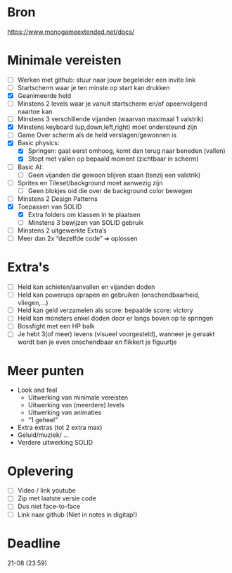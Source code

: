 # Bron
https://www.monogameextended.net/docs/
# Minimale vereisten

- [ ] Werken met github: stuur naar jouw begeleider een invite link
- [ ] Startscherm waar je ten minste op start kan drukken
- [x] Geanimeerde held
- [ ] Minstens 2 levels waar je vanuit startscherm en/of opeenvolgend naartoe kan
- [ ] Minstens 3 verschillende vijanden (waarvan maximaal 1 valstrik)
- [x] Minstens keyboard (up,down,left,right) moet ondersteund zijn
- [ ] Game Over scherm als de held verslagen/gewonnen is
- [x] Basic physics:
  - [x] Springen: gaat eerst omhoog, komt dan terug naar beneden (vallen)
  - [x] Stopt met vallen op bepaald moment (zichtbaar in scherm)
- [ ] Basic AI:
  - [ ] Geen vijanden die gewoon blijven staan (tenzij een valstrik)
- [ ] Sprites en Tileset/background moet aanwezig zijn
  - [ ] Geen blokjes oid die over de background color bewegen
- [ ] Minstens 2 Design Patterns
- [x] Toepassen van SOLID
  - [x] Extra folders om klassen in te plaatsen
  - [ ] Minstens 3 bewijzen van SOLID gebruik
- [ ] Minstens 2 uitgewerkte Extra’s 
- [ ] Meer dan 2x “dezelfde code” ➔ oplossen

# Extra's

- [ ] Held kan schieten/aanvallen en vijanden doden
- [ ] Held kan powerups oprapen en gebruiken (onschendbaarheid, vliegen,…)
- [ ] Held kan geld verzamelen als score: bepaalde score: victory
- [ ] Held kan monsters enkel doden door er langs boven op te springen
- [ ] Bossfight met een HP balk
- [ ] Je hebt 3(of meer) levens (visueel voorgesteld), wanneer je geraakt wordt ben je even onschendbaar en flikkert je figuurtje

# Meer punten

+ Look and feel
  + Uitwerking van minimale vereisten
  + Uitwerking van (meerdere) levels
  + Uitwerking van animaties
  + “1 geheel”
+ Extra extras (tot 2 extra max)
+ Geluid/muziek/ …
+ Verdere uitwerking SOLID

# Oplevering

- [ ] Video / link youtube 
- [ ] Zip met laatste versie code
- [ ] Dus niet face-to-face
- [ ] Link naar github (Niet in notes in digitap!)

# Deadline

21-08 (23.59)
